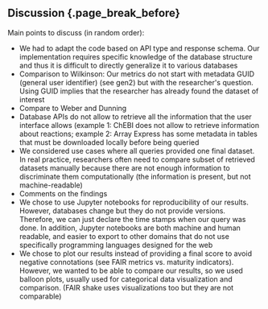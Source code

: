 ## Discussion {.page_break_before}

Main points to discuss (in random order):  

- We had to adapt the code based on  API type and response schema.
  Our implementation requires specific knowledge of the database structure and thus it is difficult to directly generalize it to various databases  
- Comparison to Wilkinson: Our metrics do not start with metadata GUID (general user identifier) (see gen2) but with the researcher's question. Using GUID implies that the researcher has already found the dataset of interest  
- Compare to  Weber and Dunning  
- Database APIs do not allow to retrieve all the information that the user interface allows (example 1: ChEBI does not allow to retrieve information about reactions; example 2: Array Express has some metadata in tables that must be downloaded locally before being queried  
- We considered use cases where all queries provided one final dataset. In real practice, researchers often need to compare subset of retrieved datasets manually because there are not enough information to discriminate them computationally (the information is present, but not machine-readable)  
- Comments on the findings  
- We chose to use Jupyter notebooks for reproducibility of our results. However, databases change but they do not provide versions. Therefore, we can just declare the time stamps when our query was done. In addition, Jupyter notebooks are both machine and human readable, and easier to export to other domains that do not use specifically programming languages designed for the web  
- We chose to plot our results instead of providing a final score to avoid negative connotations (see FAIR metrics vs. maturity indicators).
  However, we wanted to be able to compare our results, so we used balloon plots, usually used for categorical data visualization and comparison. (FAIR shake uses visualizations too but they are not comparable)  

